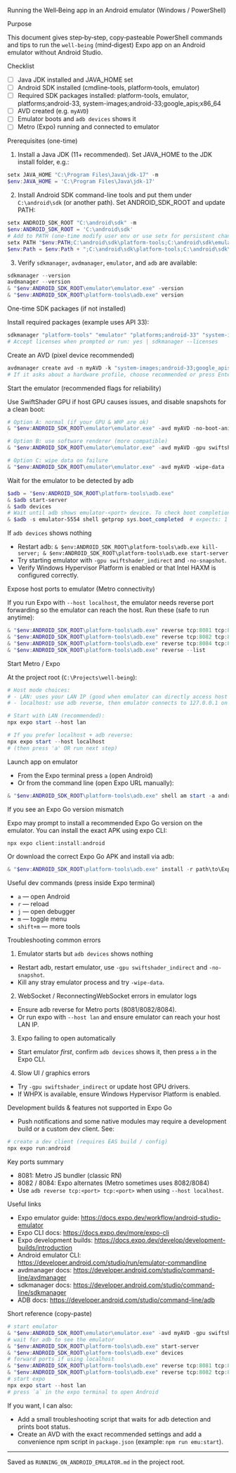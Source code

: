 Running the Well‑Being app in an Android emulator (Windows / PowerShell)

Purpose

This document gives step‑by‑step, copy‑pasteable PowerShell commands and tips to run the `well‑being` (mind‑digest) Expo app on an Android emulator without Android Studio.

Checklist

- [ ] Java JDK installed and JAVA_HOME set
- [ ] Android SDK installed (cmdline-tools, platform‑tools, emulator)
- [ ] Required SDK packages installed: platform-tools, emulator, platforms;android-33, system-images;android-33;google_apis;x86_64
- [ ] AVD created (e.g. `myAVD`)
- [ ] Emulator boots and `adb devices` shows it
- [ ] Metro (Expo) running and connected to emulator

Prerequisites (one-time)

1. Install a Java JDK (11+ recommended). Set JAVA_HOME to the JDK install folder, e.g.:

```powershell
setx JAVA_HOME "C:\Program Files\Java\jdk-17" -m
$env:JAVA_HOME = 'C:\Program Files\Java\jdk-17'
```

2. Install Android SDK command-line tools and put them under `C:\android\sdk` (or another path). Set ANDROID_SDK_ROOT and update PATH:

```powershell
setx ANDROID_SDK_ROOT "C:\android\sdk" -m
$env:ANDROID_SDK_ROOT = 'C:\android\sdk'
# Add to PATH (one-time modify user env or use setx for persistent changes):
setx PATH "$env:PATH;C:\android\sdk\platform-tools;C:\android\sdk\emulator;C:\android\sdk\cmdline-tools\latest\bin" -m
$env:Path = $env:Path + ";C:\android\sdk\platform-tools;C:\android\sdk\emulator;C:\android\sdk\cmdline-tools\latest\bin"
```

3. Verify `sdkmanager`, `avdmanager`, `emulator`, and `adb` are available:

```powershell
sdkmanager --version
avdmanager --version
& "$env:ANDROID_SDK_ROOT\emulator\emulator.exe" -version
& "$env:ANDROID_SDK_ROOT\platform-tools\adb.exe" version
```

One-time SDK packages (if not installed)

Install required packages (example uses API 33):

```powershell
sdkmanager "platform-tools" "emulator" "platforms;android-33" "system-images;android-33;google_apis;x86_64"
# Accept licenses when prompted or run: yes | sdkmanager --licenses
```

Create an AVD (pixel device recommended)

```powershell
avdmanager create avd -n myAVD -k "system-images;android-33;google_apis;x86_64" --device "pixel"
# If it asks about a hardware profile, choose recommended or press Enter
```

Start the emulator (recommended flags for reliability)

Use SwiftShader GPU if host GPU causes issues, and disable snapshots for a clean boot:

```powershell
# Option A: normal (if your GPU & WHP are ok)
& "$env:ANDROID_SDK_ROOT\emulator\emulator.exe" -avd myAVD -no-boot-anim -netdelay none -netspeed full

# Option B: use software renderer (more compatible)
& "$env:ANDROID_SDK_ROOT\emulator\emulator.exe" -avd myAVD -gpu swiftshader_indirect -no-snapshot -no-boot-anim -netdelay none -netspeed full

# Option C: wipe data on failure
& "$env:ANDROID_SDK_ROOT\emulator\emulator.exe" -avd myAVD -wipe-data -no-snapshot -no-boot-anim
```

Wait for the emulator to be detected by adb

```powershell
$adb = "$env:ANDROID_SDK_ROOT\platform-tools\adb.exe"
& $adb start-server
& $adb devices
# Wait until adb shows emulator-<port> device. To check boot completion:
& $adb -s emulator-5554 shell getprop sys.boot_completed  # expects: 1
```

If `adb devices` shows nothing

- Restart adb: `& $env:ANDROID_SDK_ROOT\platform-tools\adb.exe kill-server; & $env:ANDROID_SDK_ROOT\platform-tools\adb.exe start-server`
- Try starting emulator with `-gpu swiftshader_indirect` and `-no-snapshot`.
- Verify Windows Hypervisor Platform is enabled or that Intel HAXM is configured correctly.

Expose host ports to emulator (Metro connectivity)

If you run Expo with `--host localhost`, the emulator needs reverse port forwarding so the emulator can reach the host. Run these (safe to run anytime):

```powershell
& "$env:ANDROID_SDK_ROOT\platform-tools\adb.exe" reverse tcp:8081 tcp:8081
& "$env:ANDROID_SDK_ROOT\platform-tools\adb.exe" reverse tcp:8082 tcp:8082
& "$env:ANDROID_SDK_ROOT\platform-tools\adb.exe" reverse tcp:8084 tcp:8084
& "$env:ANDROID_SDK_ROOT\platform-tools\adb.exe" reverse --list
```

Start Metro / Expo

At the project root (`C:\Projects\well-being`):

```powershell
# Host mode choices:
# - LAN: uses your LAN IP (good when emulator can directly access host IP)
# - localhost: use adb reverse, then emulator connects to 127.0.0.1 on host

# Start with LAN (recommended):
npx expo start --host lan

# If you prefer localhost + adb reverse:
npx expo start --host localhost
# (then press 'a' OR run next step)
```

Launch app on emulator

- From the Expo terminal press `a` (open Android)
- Or from the command line (open Expo URL manually):

```powershell
& "$env:ANDROID_SDK_ROOT\platform-tools\adb.exe" shell am start -a android.intent.action.VIEW -d "exp://127.0.0.1:8082" -n host.exp.exponent/.LauncherActivity
```

If you see an Expo Go version mismatch

Expo may prompt to install a recommended Expo Go version on the emulator. You can install the exact APK using expo CLI:

```powershell
npx expo client:install:android
```

Or download the correct Expo Go APK and install via adb:

```powershell
& "$env:ANDROID_SDK_ROOT\platform-tools\adb.exe" install -r path\to\ExpoGo.apk
```

Useful dev commands (press inside Expo terminal)

- `a` — open Android
- `r` — reload
- `j` — open debugger
- `m` — toggle menu
- `shift+m` — more tools

Troubleshooting common errors

1. Emulator starts but `adb devices` shows nothing

- Restart adb, restart emulator, use `-gpu swiftshader_indirect` and `-no-snapshot`.
- Kill any stray emulator process and try `-wipe-data`.

2. WebSocket / ReconnectingWebSocket errors in emulator logs

- Ensure adb reverse for Metro ports (8081/8082/8084).
- Or run expo with `--host lan` and ensure emulator can reach your host LAN IP.

3. Expo failing to open automatically

- Start emulator _first_, confirm `adb devices` shows it, then press `a` in the Expo CLI.

4. Slow UI / graphics errors

- Try `-gpu swiftshader_indirect` or update host GPU drivers.
- If WHPX is available, ensure Windows Hypervisor Platform is enabled.

Development builds & features not supported in Expo Go

- Push notifications and some native modules may require a development build or a custom dev client. See:

```powershell
# create a dev client (requires EAS build / config)
npx expo run:android
```

Key ports summary

- 8081: Metro JS bundler (classic RN)
- 8082 / 8084: Expo alternates (Metro sometimes uses 8082/8084)
- Use `adb reverse tcp:<port> tcp:<port>` when using `--host localhost`.

Useful links

- Expo emulator guide: https://docs.expo.dev/workflow/android-studio-emulator
- Expo CLI docs: https://docs.expo.dev/more/expo-cli
- Expo development builds: https://docs.expo.dev/develop/development-builds/introduction
- Android emulator CLI: https://developer.android.com/studio/run/emulator-commandline
- avdmanager docs: https://developer.android.com/studio/command-line/avdmanager
- sdkmanager docs: https://developer.android.com/studio/command-line/sdkmanager
- ADB docs: https://developer.android.com/studio/command-line/adb

Short reference (copy-paste)

```powershell
# start emulator
& "$env:ANDROID_SDK_ROOT\emulator\emulator.exe" -avd myAVD -gpu swiftshader_indirect -no-snapshot -no-boot-anim
# wait for adb to see the emulator
& "$env:ANDROID_SDK_ROOT\platform-tools\adb.exe" start-server
& "$env:ANDROID_SDK_ROOT\platform-tools\adb.exe" devices
# forward ports if using localhost
& "$env:ANDROID_SDK_ROOT\platform-tools\adb.exe" reverse tcp:8081 tcp:8081
& "$env:ANDROID_SDK_ROOT\platform-tools\adb.exe" reverse tcp:8082 tcp:8082
# start expo
npx expo start --host lan
# press `a` in the expo terminal to open Android
```

If you want, I can also:

- Add a small troubleshooting script that waits for adb detection and prints boot status.
- Create an AVD with the exact recommended settings and add a convenience npm script in `package.json` (example: `npm run emu:start`).

---

Saved as `RUNNING_ON_ANDROID_EMULATOR.md` in the project root.
